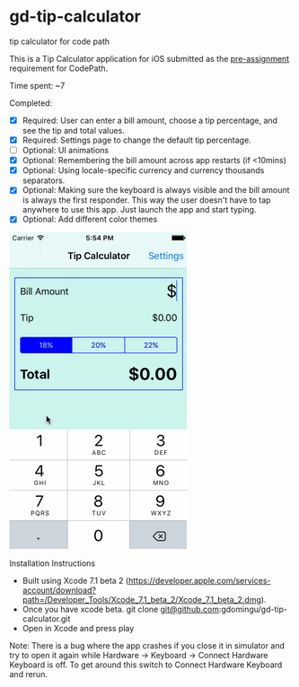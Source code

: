 # gd-tip-calculator
tip calculator for code path

This is a Tip Calculator application for iOS submitted as the [pre-assignment](https://gist.github.com/timothy1ee/7747214) requirement for CodePath.

Time spent: ~7

Completed:

* [x] Required: User can enter a bill amount, choose a tip percentage, and see the tip and total values.
* [x] Required: Settings page to change the default tip percentage.
* [ ] Optional: UI animations
* [x] Optional: Remembering the bill amount across app restarts (if <10mins)
* [x] Optional: Using locale-specific currency and currency thousands separators.
* [x] Optional: Making sure the keyboard is always visible and the bill amount is always the first responder. This way the user doesn't have to tap anywhere to use this app. Just launch the app and start typing.
* [x] Optional: Add different color themes

![Video Walkthrough](tip-calc-demo.gif)

Installation Instructions
- Built using Xcode 7.1 beta 2 (https://developer.apple.com/services-account/download?path=/Developer_Tools/Xcode_7.1_beta_2/Xcode_7.1_beta_2.dmg).
- Once you have xcode beta. git clone git@github.com:gdomingu/gd-tip-calculator.git
- Open in Xcode and press play

Note: There is a bug where the app crashes if you close it in simulator and try to open it again while Hardware -> Keyboard -> Connect Hardware Keyboard is off. To get around this switch to Connect Hardware Keyboard and rerun.
